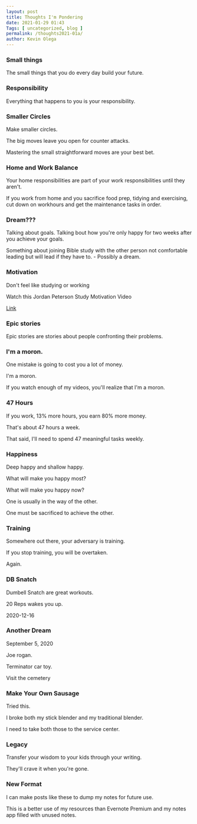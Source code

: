 ```yaml
--- 
layout: post 
title: Thoughts I'm Pondering
date: 2021-01-29 01:43
Tags: [ uncategorized, blog ]
permalink: /thoughts2021-01a/ 
author: Kevin Olega 
--- 
```


### Small things

The small things that you do every day build your future.

### Responsibility

Everything that happens to you is your responsibility.

### Smaller Circles

Make smaller circles. 

The big moves leave you open for counter attacks. 

Mastering the small straightforward moves are your best bet.

### Home and Work Balance

Your home responsibilities are part of your work responsibilities until they aren't.

If you work from home and you sacrifice food prep, tidying and exercising, cut down on workhours and get the maintenance tasks in order.


### Dream???

Talking about goals.
Talking bout how you're only happy for two weeks after you achieve your goals.

Something about joining Bible study with the other person not comfortable leading but will lead if they have to. - Possibly a dream.

### Motivation

Don't feel like studying or working

Watch this Jordan Peterson Study Motivation Video

[Link](https://www.youtube.com/watch?v=wsNzAuYDgy0)

### Epic stories

Epic stories are stories about people confronting their problems.

### I'm a moron.

One mistake is going to cost you a lot of money.

I'm a moron.

If you watch enough of my videos, you'll realize that I'm a moron.

### 47 Hours

If you work, 13% more hours, you earn 80% more money.

That's about 47 hours a week.

That said, I'll need to spend 47 meaningful tasks weekly.

### Happiness

Deep happy and shallow happy.

What will make you happy most?

What will make you happy now?

One is usually in the way of the other.

One must be sacrificed to achieve the other.

### Training

Somewhere out there, your adversary is training.

If you stop training, you will be overtaken.

Again.

### DB Snatch

Dumbell Snatch are great workouts.

20 Reps wakes you up.

2020-12-16

### Another Dream

September 5, 2020

Joe rogan. 

Terminator car toy.

Visit the cemetery 

### Make Your Own Sausage

Tried this.

I broke both my stick blender and my traditional blender.

I need to take both those to the service center.

### Legacy

Transfer your wisdom to your kids through your writing.

They'll crave it when you're gone.

### New Format

I can make posts like these to dump my notes for future use.

This is a better use of my resources than Evernote Premium and my notes app filled with unused notes.